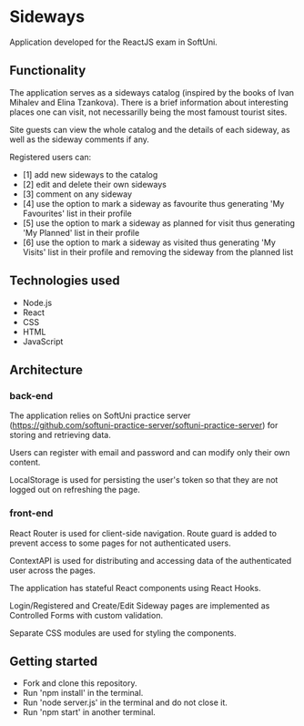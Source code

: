 # Sideways

Application developed for the ReactJS exam in SoftUni. 

## Functionality

The application serves as a sideways catalog (inspired by the books of Ivan Mihalev and Elina Tzankova). There is a brief information about interesting places one can visit, not necessarilly being the most famoust tourist sites. 

Site guests can view the whole catalog and the details of each sideway, as well as the sideway comments if any.

Registered users can: 
- [1] add new sideways to the catalog
- [2] edit and delete their own sideways
- [3] comment on any sideway
- [4] use the option to mark a sideway as favourite thus generating 'My Favourites' list in their profile
- [5] use the option to mark a sideway as planned for visit thus generating 'My Planned' list in their profile
- [6] use the option to mark a sideway as visited thus generating 'My Visits' list in their profile and removing the sideway from the planned list


## Technologies used

- Node.js
- React
- CSS
- HTML
- JavaScript

## Architecture 

### back-end

The application relies on SoftUni practice server (https://github.com/softuni-practice-server/softuni-practice-server) for storing and retrieving data.

Users can register with email and password and can modify only their own content. 

LocalStorage is used for persisting the user's token so that they are not logged out on refreshing the page.


### front-end

React Router is used for client-side navigation. Route guard is added to prevent access to some pages for not authenticated users.

ContextAPI is used for distributing and accessing data of the authenticated user across the pages. 

The application has stateful React components using React Hooks. 

Login/Registered and Create/Edit Sideway pages are implemented as Controlled Forms with custom validation.

Separate CSS modules are used for styling the components. 

## Getting started

- Fork and clone this repository.
- Run 'npm install' in the terminal.
- Run 'node server.js' in the terminal and do not close it.
- Run 'npm start' in another terminal.
